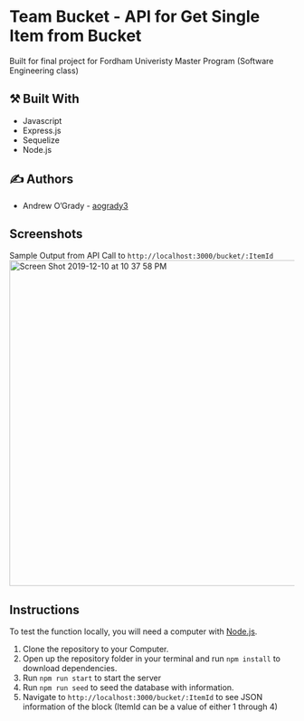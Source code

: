 #  Team Bucket - API for Get Single Item from Bucket

Built for final project for Fordham Univeristy Master Program (Software Engineering class)

## :hammer_and_pick: Built With

* Javascript
* Express.js
* Sequelize
* Node.js

## :writing_hand: Authors

* Andrew O’Grady - [aogrady3](https://github.com/aogrady3)

## Screenshots

Sample Output from API Call to `http://localhost:3000/bucket/:ItemId`
<img width="576" alt="Screen Shot 2019-12-10 at 10 37 58 PM" src="https://user-images.githubusercontent.com/36509646/70589697-5d296c80-1b9e-11ea-860a-b6b5295163df.png">

## Instructions

To test the function locally, you will need a computer with [Node.js](https://nodejs.org/).

1. Clone the repository to your Computer.
2. Open up the repository folder in your terminal and run `npm install` to download dependencies.
3. Run `npm run start` to start the server
4. Run `npm run seed` to seed the database with information.
5. Navigate to `http://localhost:3000/bucket/:ItemId` to see JSON information of the block (ItemId can be a value of either 1 through 4)
